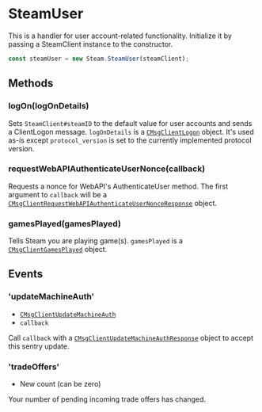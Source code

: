 # SteamUser

This is a handler for user account-related functionality. Initialize it by passing a SteamClient instance to the constructor.

```js
const steamUser = new Steam.SteamUser(steamClient);
```

## Methods

### logOn(logOnDetails)

Sets `SteamClient#steamID` to the default value for user accounts and sends a ClientLogon message. `logOnDetails` is a [`CMsgClientLogon`](https://github.com/SteamRE/SteamKit/blob/master/Resources/Protobufs/steamclient/steammessages_clientserver_login.proto) object. It's used as-is except `protocol_version` is set to the currently implemented protocol version.

### requestWebAPIAuthenticateUserNonce(callback)

Requests a nonce for WebAPI's AuthenticateUser method. The first argument to `callback` will be a [`CMsgClientRequestWebAPIAuthenticateUserNonceResponse`](https://github.com/SteamRE/SteamKit/blob/master/Resources/Protobufs/steamclient/steammessages_clientserver_login.proto) object.

### gamesPlayed(gamesPlayed)

Tells Steam you are playing game(s). `gamesPlayed` is a [`CMsgClientGamesPlayed`](https://github.com/SteamRE/SteamKit/blob/master/Resources/Protobufs/steamclient/steammessages_clientserver.proto) object.

## Events

### 'updateMachineAuth'
* [`CMsgClientUpdateMachineAuth`](https://github.com/SteamRE/SteamKit/blob/master/Resources/Protobufs/steamclient/steammessages_clientserver_2.proto)
* `callback`

Call `callback` with a [`CMsgClientUpdateMachineAuthResponse`](https://github.com/SteamRE/SteamKit/blob/master/Resources/Protobufs/steamclient/steammessages_clientserver_2.proto) object to accept this sentry update.

### 'tradeOffers'
* New count (can be zero)

Your number of pending incoming trade offers has changed.
